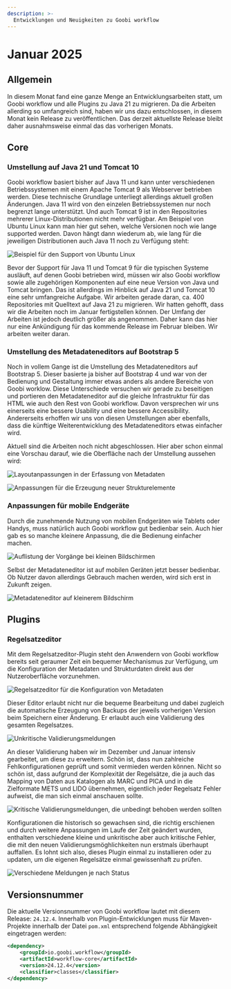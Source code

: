 ```yaml
---
description: >-
  Entwicklungen und Neuigkeiten zu Goobi workflow
---
```


# Januar 2025

## Allgemein
In diesem Monat fand eine ganze Menge an Entwicklungsarbeiten statt, um Goobi workflow und alle Plugins zu Java 21 zu migrieren. Da die Arbeiten allerding so umfangreich sind, haben wir uns dazu entschlossen, in diesem Monat kein Release zu veröffentlichen. Das derzeit aktuellste Release bleibt daher ausnahmsweise einmal das das vorherigen Monats.

## Core

### Umstellung auf Java 21 und Tomcat 10
Goobi workflow basiert bisher auf Java 11 und kann unter verschiedenen Betriebssystemen mit einem Apache Tomcat 9 als Webserver betrieben werden. Diese technische Grundlage unterliegt allerdings aktuell großen Änderungen. Java 11 wird von den einzelen Betriebssystemen nur noch begrenzt lange unterstützt. Und auch Tomcat 9 ist in den Repositories mehrerer Linux-Distributionen nicht mehr verfügbar. Am Beispiel von Ubuntu Linux kann man hier gut sehen,  welche Versionen noch wie lange supported werden. Davon hängt dann wiederum ab, wie lang für die jeweiligen Distributionen auch Java 11 noch zu Verfügung steht:

![Beispiel für den Support von Ubuntu Linux](202501_ubuntu.png)

Bevor der Support für Java 11 und Tomcat 9 für die typischen Systeme ausläuft, auf denen Goobi betrieben wird, müssen wir also Goobi workflow sowie alle zugehörigen Komponenten auf eine neue Version von Java und Tomcat bringen. Das ist allerdings im Hinblick auf Java 21 und Tomcat 10 eine sehr umfangreiche Aufgabe. Wir arbeiten gerade daran, ca. 400 Repositories mit Quelltext auf Java 21 zu migrieren. Wir hatten gehofft, dass wir die Arbeiten noch im Januar fertigstellen können. Der Umfang der Arbeiten ist jedoch deutlich größer als angenommen. Daher kann das hier nur eine Ankündigung für das kommende Release im Februar bleiben. Wir arbeiten weiter daran.


### Umstellung des Metadateneditors auf Bootstrap 5
Noch in vollem Gange ist die Umstellung des Metadateneditors auf Bootstrap 5. Dieser basierte ja bisher auf Bootstrap 4 und war von der Bedienung und Gestaltung immer etwas anders als andere Bereiche von Goobi worklow. Diese Unterschiede versuchen wir gerade zu beseitigen und portieren den Metadateneditor auf die gleiche Infrastruktur für das HTML wie auch den Rest von Goobi workflow. Davon versprechen wir uns einerseits eine bessere Usability und eine bessere Accessibility. Andererseits erhoffen wir uns von diesen Umstellungen aber ebenfalls, dass die künftige Weiterentwicklung des Metadateneditors etwas einfacher wird.

Aktuell sind die Arbeiten noch nicht abgeschlossen. Hier aber schon einmal eine Vorschau darauf, wie die Oberfläche nach der Umstellung aussehen wird:

![Layoutanpassungen in der Erfassung von Metadaten](202501_metadata_01_de.png)

![Anpassungen für die Erzeugung neuer Strukturelemente](202501_metadata_02_de.png)

### Anpassungen für mobile Endgeräte
Durch die zunehmende Nutzung von mobilen Endgeräten wie Tablets oder Handys, muss natürlich auch Goobi workflow gut bedienbar sein. Auch hier gab es so manche kleinere Anpassung, die die Bedienung einfacher machen. 

![Auflistung der Vorgänge bei kleinen Bildschirmen](202501_responsive_01_de.png)

Selbst der Metadateneditor ist auf mobilen Geräten jetzt besser bedienbar. Ob Nutzer davon allerdings Gebrauch machen werden, wird sich erst in Zukunft zeigen.

![Metadateneditor auf kleinerem Bildschirm](202501_responsive_02_de.png)


## Plugins

### Regelsatzeditor
Mit dem Regelsatzeditor-Plugin steht den Anwendern von Goobi workflow bereits seit geraumer Zeit ein bequemer Mechanismus zur Verfügung, um die Konfiguration der Metadaten und Strukturdaten direkt aus der Nutzeroberfläche vorzunehmen.

![Regelsatzeditor für die Konfiguration von Metadaten](202501_ruleseteditor_01_de.png)

Dieser Editor erlaubt nicht nur die bequeme Bearbeitung und dabei zugleich die automatische Erzeugung von Backups der jeweils vorherigen Version beim Speichern einer Änderung. Er erlaubt auch eine Validierung des gesamten Regelsatzes.

![Unkritische Validierungsmeldungen](202501_ruleseteditor_02_de.png)

An dieser Validierung haben wir im Dezember und Januar intensiv gearbeitet, um diese zu erweitern. Schön ist, dass nun zahlreiche Fehlkonfigurationen geprüft und somit vermieden werden können. Nicht so schön ist, dass aufgrund der Komplexität der Regelsätze, die ja auch das Mapping von Daten aus Katalogen als MARC und PICA und in die Zielformate METS und LIDO übernehmen, eigentlich jeder Regelsatz Fehler aufweist, die man sich einmal anschauen sollte. 

![Kritische Validierungsmeldungen, die unbedingt behoben werden sollten](202501_ruleseteditor_03_de.png)

Konfigurationen die historisch so gewachsen sind, die richtig erschienen und durch weitere Anpassungen im Laufe der Zeit geändert wurden, enthalten verschiedene kleine und unkritische aber auch kritische Fehler, die mit den neuen Validierungsmöghlichkeiten nun erstmals überhaupt auffallen. Es lohnt sich also, dieses Plugin einmal zu installieren oder zu updaten, um die eigenen Regelsätze einmal gewissenhaft zu prüfen.

![Verschiedene Meldungen je nach Status](202501_ruleseteditor_04_de.png)


## Versionsnummer
Die aktuelle Versionsnummer von Goobi workflow lautet mit diesem Release: `24.12.4`. Innerhalb von Plugin-Entwicklungen muss für Maven-Projekte innerhalb der Datei `pom.xml` entsprechend folgende Abhängigkeit eingetragen werden:

```xml
<dependency>
    <groupId>io.goobi.workflow</groupId>
    <artifactId>workflow-core</artifactId>
    <version>24.12.4</version>
    <classifier>classes</classifier>
</dependency>
```